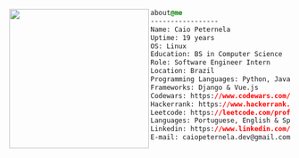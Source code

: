 <div style="display:block;text-align:left"><img align="left" src="https://www.pngitem.com/pimgs/m/201-2012093_linux-logo-png-linux-logo-transparent-background-png.png" border="0" style="width:250px;">
  
  ```css
  about@me
  -----------------
  Name: Caio Peternela
  Uptime: 19 years
  OS: Linux 
  Education: BS in Computer Science  
  Role: Software Engineer Intern
  Location: Brazil
  Programming Languages: Python, JavaScript, SQL & C
  Frameworks: Django & Vue.js
  Codewars: https://www.codewars.com/users/caiopeternela
  Hackerrank: https://www.hackerrank.com/caiopeternela
  Leetcode: https://leetcode.com/profile/caiopeternela
  Languages: Portuguese, English & Spanish
  Linkedin: https://www.linkedin.com/in/caiopeternela
  E-mail: caiopeternela.dev@gmail.com 
  ```


</div>
